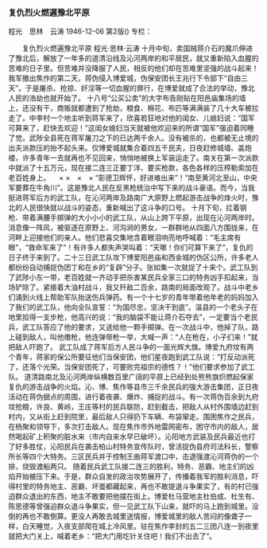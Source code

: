 ### 复仇烈火燃遍豫北平原
程光　思林　云涛
1946-12-06
第2版()
专栏：

　　复仇烈火燃遍豫北平原
    程光·思林·云涛
    十月中旬，卖国贼蒋介石的魔爪伸进了豫北后，解放了一年多的道清沿线及沁河两岸的和平居民，就又重新陷入血腥的苦难的日子里。但苦难并没降服了人民，相反的他们却在苦难里坚强的战斗起来！
    我军撤出焦作的第二天，蒋伪侵入博爱城，伪保安团长王兆行下令部下“自由三天”。于是屠杀、抢掠、奸淫等一切血腥的罪行，在博爱就成了合法的举动，豫北人民的浩劫也就开始了。
    十八号“公买公卖”的大字布告刚贴在阳邑庙集场的墙上，还没有干，商贩就都遭到了抢劫，粮食、棉花、布匹等满满装了几十大车被拉走了。中李村一个地主听到蒋军来了，欣喜若狂地对他的闺女、儿媳妇说：“国军可算来了，赶快去欢迎！”这闺女媳妇当天就被他欢迎来的所谓“国军”强迫着同睡了觉。武陟全县死在蒋军屠刀之下的已达两千余人。没有被杀的，也都被无止境的出夫派款压的抬不起头来。仅博爱城就集合着四五千民夫，日夜赶修城墙、盖炮楼，许多青年一去就再也不见回来，悄悄地被换上军装运走了。南关在第一次派款中就派了十五万元，现在接二连三正要丁洋、要买枪款，各色各样的压榨勒索加在老百姓身上。
　×          ×　×　×
    “彰德卫辉怀，好进难出来”！“南至黄河北至山，中央军要葬在牛角川”。这是豫北人民在反黑枪统治中写下来的战斗豪语。而今，当我挺进蒋军后方的武工队，在沁河两岸及路南广大原野上燃起游击战争的烽火时，豫北的人民很快就以战斗的姿态，重新喊出了这斗争的口号。
    十月下旬，扛着钢枪、带着满腰手掷弹的大小小小的武工队，从山上跨下平原，出现在沁河两岸时。消息像一阵风，被驱逐在原野上、河沟涧的男女，一群群地从四面八方围拢来，在河畔上迎接他们的亲人。他们悲喜交集地含着眼泪响亮地呼喊着：“毛主席有眼”，“救命军来了”！有许多人都失声哭叫着：“天哪！你们可算下来了”，复仇的日子终于来到了。二十三日武工队攻下博爱阳邑庙和西金城的伪区公所，许多老人都纷纷自动捕捉伪团丁和在乡的“复辟”分子。张如集一次就捉了十来个。武工队到了武陟小东一带，老百姓就一齐动手把杀害某民兵全家三口的特务凶手扣起来，当场铲除了。紧接着大油村战斗，我又歼敌二百余，路南的局面改观了。战斗中老乡们涌到火线上帮助军队抬送伤兵弹药。有一个十七岁的青年带着他年老的妈妈加入了我们的武工队，他向全队宣誓：“为国尽忠，坚决干到底”。温县的一个老头子在地里拾得一支步枪，他高兴的说：“我的脑袋不能让蒋介石夺去”，一定要当个老民兵，武工队答应了他的要求，又送给他一颗手掷弹。在一次战斗中，他掉了队，路上碰到敌人，叫他缴枪，他连弹带枪一举，大喊一声：“人在枪在，小子们来！”就把敌人吓跑了。
    武工队成了蒋军后方人民斗争的一面光辉大旗。博爱九府坟有两个青年，蒋家的保公所要征他们当保安团，他们星夜跑到武工队说：“打反动派死了，还落个光荣。当保安团死了，可要败完祖宗的德性？！”他们要求参加了武工队。
    道清路南北及沁河两岸纵横数百里广阔的平原上已经到处熊熊旗炽燃起保家复仇的游击战争的火焰。沁、博、焦作等县市三千余民兵的强大游击集团，正日夜活动在蒋伪据点的周围，进行着夜袭、爆炸、捕捉的战斗。有一次蒋伪百余到九府坟抢粮，许良、黄岭，王庄等村的民兵联防，赶到截击，把敌人从村外围墙边赶到村内，又从街上赶到院里，最后敌人只得扔下车辆、布袋窜走。围困焦作之民兵，在杨聚和领导下，多次打击敌人。现在焦作市外地雷网密布，困守市内的敌人，居然喝起矿上积聚的脏水来（市内自来水早已破坏）。沁阳地方武装及民兵最近也打了好多胜仗，沁阳民兵在袭击柏山村特务宣传队时，曾活捉伪县府司法科长，警察所长等四个大特务。三区民兵并于控制王曲蒋军渡口中，击退强渡沁河蒋伪的一个排，烧毁渡船两只。
    随着民兵武工队接二连三的胜利，特务、恶霸、地主们的凶焰开始被压下来。于是，群众自发的政治攻势展开了，传播着我军的胜利消息，吓得村里的特务地主、恶霸、坏蛋都藏起来，再也不敢提退斗争果实了，有的村已强迫群众退出的东西，地主不敢要把他摆在街上。博爱杜马营地主杜伯成、杜生有、陈思德等曾强迫群众退斗争果实，但一见武工队下山来，就吓的马上跑到城里。没倒的再也不敢倒算。更没人再敢去城里送情报，博爱城里的敌人苦闷的像聋子一样，白天睡觉，入夜支部爬在城上冷风里。驻在焦作李封的五二三团八连一到夜里就把大门关上，喊着老乡：“把大门用圪针关住吧！我们不出去了”。
